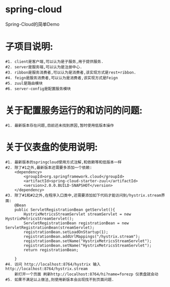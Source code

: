 # spring-cloud
Spring-Cloud的简单Demo

# 子项目说明:
    #1. client是客户端,可以认为是子服务,用于提供服务.
    #2. server是服务端,可以认为是注册中心.
    #3. ribbon是服务消费者,可以认为是消费者,该实现方式是rest+ribbon.
    #4. feign是服务消费者,可以认为是消费者,该实现方式是Feign
    #5. zuul是路由模块
    #6. server-config是配置服务模块
    
 
# 关于配置服务运行的和访问的问题:
    #1. 最新版本存在问题,目前还未找到原因,暂时使用低版本操作
 
# 关于仪表盘的使用说明:
    #1. 最新版本的springcloud使用方式注解,和依赖等和低版本一样
    #2. 除了#1之外,最新版本还需要多添加一个依赖:
        <dependency>
            <groupId>org.springframework.cloud</groupId>
            <artifactId>spring-cloud-starter-zuul</artifactId>
            <version>2.0.0.BUILD-SNAPSHOT</version>
        </dependency>
    #3. 除了#1和#2之外,在程序入口类中,还需要添加如下代码才能访问到/hystrix.stream界面:
        @Bean  
        public ServletRegistrationBean getServlet(){  
            HystrixMetricsStreamServlet streamServlet = new HystrixMetricsStreamServlet();  
            ServletRegistrationBean registrationBean = new ServletRegistrationBean(streamServlet);  
            registrationBean.setLoadOnStartup(1);  
            registrationBean.addUrlMappings("/hystrix.stream");  
            registrationBean.setName("HystrixMetricsStreamServlet");  
            registrationBean.setName("HystrixMetricsStreamServlet");  
            return registrationBean;  
          
        }
    #4. 访问 http://localhost:8764/hystrix 输入 http://localhost:8764/hystrix.stream 
        新打开一个页面 刷新http://localhost:8764/hi?name=forezp 仪表盘就会动
    #5. 如果不满足以上做法,则使用新版本会出现找不到页面问题.
